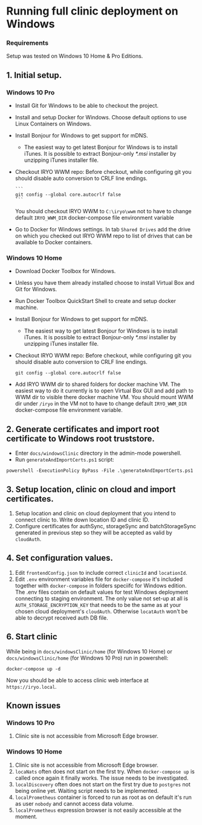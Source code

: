 # Running full clinic deployment on Windows

### Requirements

Setup was tested on Windows 10 Home & Pro Editions.

## 1. Initial setup.

### Windows 10 Pro

*   Install Git for Windows to be able to checkout the project.
*   Install and setup Docker for Windows. Choose default options to use Linux Containers on Windows.
*   Install Bonjour for Windows to get support for mDNS.
    *   The easiest way to get latest Bonjour for Windows is to install iTunes. It is possible to extract Bonjour-only _\*.msi_ installer by unzipping iTunes installer file.
*   Checkout IRYO WWM repo:
    Before checkout, while configuring git you should disable auto conversion to CRLF line endings.

        ```
        git config --global core.autocrlf false
        ```

    You should checkout IRYO WWM to `C:\iryo\wwm` not to have to change default `IRYO_WWM_DIR` docker-compose file environment variable

*   Go to Docker for Windows settings. In tab `Shared Drives` add the drive on which you checked out IRYO WWM repo to list of drives that can be available to Docker containers.

### Windows 10 Home

*   Download Docker Toolbox for Windows.
*   Unless you have them already installed choose to install Virtual Box and Git for Windows.
*   Run Docker Toolbox QuickStart Shell to create and setup docker machine.
*   Install Bonjour for Windows to get support for mDNS.
    *   The easiest way to get latest Bonjour for Windows is to install iTunes. It is possible to extract Bonjour-only _\*.msi_ installer by unzipping iTunes installer file.
*   Checkout IRYO WWM repo:
    Before checkout, while configuring git you should disable auto conversion to CRLF line endings.

    ```
    git config --global core.autocrlf false
    ```

*   Add IRYO WWM dir to shared folders for docker machine VM.
    The easiest way to do it currently is to open Virtual Box GUI and add path to WWM dir to visible there docker machine VM. You should mount WWM dir under `/iryo` in the VM not to have to change default `IRYO_WWM_DIR` docker-compose file environment variable.

## 2. Generate certificates and import root certificate to Windows root truststore.

*   Enter `docs/windowsClinic` directory in the admin-mode powershell.
*   Run `generateAndImportCerts.ps1` script:

```
powershell -ExecutionPolicy ByPass -File .\generateAndImportCerts.ps1
```

## 3. Setup location, clinic on cloud and import certificates.

1.  Setup location and clinic on cloud deployment that you intend to connect clinic to. Write down location ID and clinic ID.
2.  Configure certificates for authSync, storageSync and batchStorageSync generated in previous step so they will be accepted as valid by `cloudAuth`.

## 4. Set configuration values.

1.  Edit `frontendConfig.json` to include correct `clinicId` and `locationId`.
2.  Edit `.env` environment variables file for `docker-compose` it's included together with `docker-compose` in folders speciifc for Windows edition.
    The .env files contain on default values for test Windows deployment connecting to staging environment.
    The only value not set-up at all is `AUTH_STORAGE_ENCRYPTION_KEY` that needs to be the same as at your chosen cloud deployment's `cloudAuth`. Otherwise `locatAuth` won't be able to decrypt received auth DB file.

## 6. Start clinic

While being in `docs/windowsClinic/home` (for Windows 10 Home) or `docs/windowsClinic/home` (for Windows 10 Pro) run in powershell:

```
docker-compose up -d
```

Now you should be able to access clinic web interface at `https://iryo.local`.

## Known issues

### Windows 10 Pro

1.  Clinic site is not accessible from Microsoft Edge browser.

### Windows 10 Home

1.  Clinic site is not accessible from Microsoft Edge browser.
2.  `locaNats` often does not start on the first try. When `docker-compose up` is called once again it finally works. The issue needs to be investigated.
3.  `localDiscovery` often does not start on the first try due to `postgres` not being online yet. Waiting script needs to be implemented.
4.  `localPrometheus` container is forced to run as root as on default it's run as user `nobody` and cannot access data volume.
5.  `localPrometheus` expression browser is not easily accessible at the moment.
